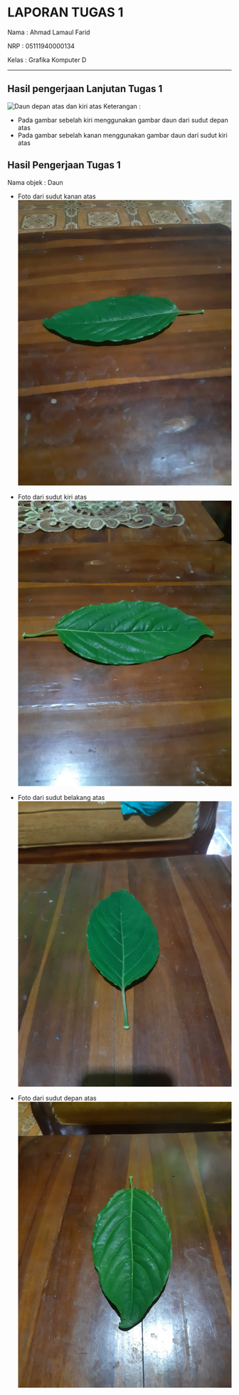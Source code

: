 # LAPORAN TUGAS 1

Nama : Ahmad Lamaul Farid

NRP : 05111940000134

Kelas : Grafika Komputer D

---

## Hasil pengerjaan Lanjutan Tugas 1
![Daun depan atas dan kiri atas](https://media.giphy.com/media/rDp9OPMGgZUiqYU20S/giphy.gif)
Keterangan : 
- Pada gambar sebelah kiri menggunakan gambar daun dari sudut depan atas 
- Pada gambar sebelah kanan menggunakan gambar daun dari sudut kiri atas  

## Hasil Pengerjaan Tugas 1

Nama objek : Daun

-   Foto dari sudut kanan atas
    ![Foto daun dari sudut kanan atas](assets/img/daun-atas-kanan.jpeg)

-   Foto dari sudut kiri atas
    ![Foto daun dari sudut kiri atas](assets/img/daun-atas-kiri.jpeg)

-   Foto dari sudut belakang atas
    ![Foto daun dari sudut belakang atas](assets/img/daun-atas-belakang.jpeg)

-   Foto dari sudut depan atas
    ![Foto daun dari sudut depan atas](assets/img/daun-atas-depan.jpeg)
